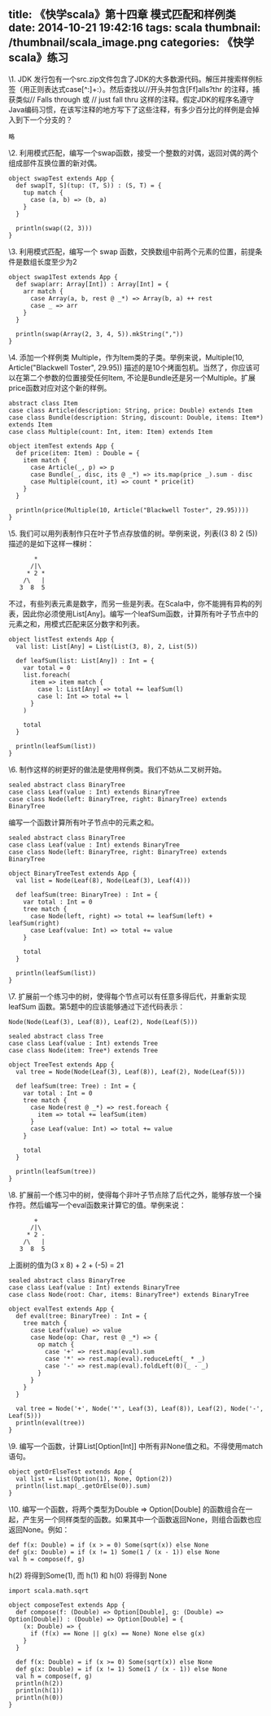title: 《快学scala》第十四章 模式匹配和样例类
date: 2014-10-21 19:42:16
tags: scala
thumbnail: /thumbnail/scala_image.png
categories: 《快学scala》练习
---

\1. JDK 发行包有一个src.zip文件包含了JDK的大多数源代码。解压并搜索样例标签（用正则表达式case\[^:\]+:）。然后查找以//开头并包含[Ff]alls?thr 的注释，捕获类似// Falls through 或 // just fall thru 这样的注释。假定JDK的程序名遵守Java编码习惯，在该写注释的地方写下了这些注释，有多少百分比的样例是会掉入到下一个分支的？

```
略
```

\2. 利用模式匹配，编写一个swap函数，接受一个整数的对偶，返回对偶的两个组成部件互换位置的新对偶。

```
object swapTest extends App {
  def swap[T, S](tup: (T, S)) : (S, T) = {
    tup match {
      case (a, b) => (b, a)
    }
  }

  println(swap((2, 3)))
}
```

\3. 利用模式匹配，编写一个 swap 函数，交换数组中前两个元素的位置，前提条件是数组长度至少为2

```
object swap1Test extends App {
  def swap(arr: Array[Int]) : Array[Int] = {
    arr match {
      case Array(a, b, rest @ _*) => Array(b, a) ++ rest
      case _ => arr
    }
  }

  println(swap(Array(2, 3, 4, 5)).mkString(","))
}
```

\4. 添加一个样例类 Multiple，作为Item类的子类。举例来说，Multiple(10, Article("Blackwell Toster", 29.95)) 描述的是10个烤面包机。当然了，你应该可以在第二个参数的位置接受任何Item, 不论是Bundle还是另一个Multiple。扩展price函数对应对这个新的样例。

```
abstract class Item
case class Article(description: String, price: Double) extends Item
case class Bundle(description: String, discount: Double, items: Item*) extends Item
case class Multiple(count: Int, item: Item) extends Item

object itemTest extends App {
  def price(item: Item) : Double = {
    item match {
      case Article(_, p) => p
      case Bundle(_, disc, its @ _*) => its.map(price _).sum - disc
      case Multiple(count, it) => count * price(it)
    }                                                         
  }                                                           

  println(price(Multiple(10, Article("Blackwell Toster", 29.95))))
} 
```

\5. 我们可以用列表制作只在叶子节点存放值的树。举例来说，列表((3 8) 2 (5)) 描述的是如下这样一棵树：

```
       *
      /|\
     * 2 *
    /\   |
   3  8  5
```

不过，有些列表元素是数字，而另一些是列表。在Scala中，你不能拥有异构的列表，因此你必须使用List[Any]。编写一个leafSum函数，计算所有叶子节点中的元素之和，用模式匹配来区分数字和列表。

```
object listTest extends App {
  val list: List[Any] = List(List(3, 8), 2, List(5))

  def leafSum(list: List[Any]) : Int = {
    var total = 0
    list.foreach(
      item => item match {
        case l: List[Any] => total += leafSum(l)
        case l: Int => total += l
      }
    )

    total
  }

  println(leafSum(list))
}
```

\6. 制作这样的树更好的做法是使用样例类。我们不妨从二叉树开始。

```
sealed abstract class BinaryTree
case class Leaf(value : Int) extends BinaryTree
case class Node(left: BinaryTree, right: BinaryTree) extends BinaryTree
```

编写一个函数计算所有叶子节点中的元素之和。

```
sealed abstract class BinaryTree
case class Leaf(value : Int) extends BinaryTree
case class Node(left: BinaryTree, right: BinaryTree) extends BinaryTree

object BinaryTreeTest extends App {
  val list = Node(Leaf(8), Node(Leaf(3), Leaf(4)))
 
  def leafSum(tree: BinaryTree) : Int = {
    var total : Int = 0
    tree match {
      case Node(left, right) => total += leafSum(left) + leafSum(right)
      case Leaf(value: Int) => total += value
    }                         

    total
  }                           

  println(leafSum(list))
}  
```

\7. 扩展前一个练习中的树，使得每个节点可以有任意多得后代，并重新实现 leafSum 函数。第5题中的应该能够通过下述代码表示：

```
Node(Node(Leaf(3), Leaf(8)), Leaf(2), Node(Leaf(5)))
```

```
sealed abstract class Tree
case class Leaf(value : Int) extends Tree
case class Node(item: Tree*) extends Tree

object TreeTest extends App {
  val tree = Node(Node(Leaf(3), Leaf(8)), Leaf(2), Node(Leaf(5)))
  
  def leafSum(tree: Tree) : Int = {
    var total : Int = 0
    tree match {
      case Node(rest @ _*) => rest.foreach {
        item => total += leafSum(item)
      }
      case Leaf(value: Int) => total += value
    } 
    
    total
  } 
  
  println(leafSum(tree))
}
```

\8. 扩展前一个练习中的树，使得每个非叶子节点除了后代之外，能够存放一个操作符。然后编写一个eval函数来计算它的值。举例来说：

```
       + 
      /|\
     * 2 - 
    /\   |
   3  8  5
```

上面树的值为(3 x 8) + 2 + (-5) = 21

```
sealed abstract class BinaryTree
case class Leaf(value : Int) extends BinaryTree
case class Node(root: Char, items: BinaryTree*) extends BinaryTree

object evalTest extends App {
  def eval(tree: BinaryTree) : Int = {
    tree match {
      case Leaf(value) => value
      case Node(op: Char, rest @ _*) => {
        op match {
          case '+' => rest.map(eval).sum
          case '*' => rest.map(eval).reduceLeft(_ * _)
          case '-' => rest.map(eval).foldLeft(0)(_ - _)
        }            
      }              
    }                               
  }                      
                         
  val tree = Node('+', Node('*', Leaf(3), Leaf(8)), Leaf(2), Node('-', Leaf(5)))
  println(eval(tree))
} 
```

\9. 编写一个函数，计算List[Option[Int]] 中所有非None值之和。不得使用match语句。

```
object getOrElseTest extends App {
  val list = List(Option(1), None, Option(2))
  println(list.map(_.getOrElse(0)).sum)
}
```


\10. 编写一个函数，将两个类型为Double => Option[Double] 的函数组合在一起，产生另一个同样类型的函数。如果其中一个函数返回None，则组合函数也应返回None。例如：

```
def f(x: Double) = if (x > = 0) Some(sqrt(x)) else None
def g(x: Double) = if (x != 1) Some(1 / (x - 1)) else None
val h = compose(f, g)
```

h(2) 将得到Some(1), 而 h(1) 和 h(0) 将得到 None


```
import scala.math.sqrt

object composeTest extends App {
  def compose(f: (Double) => Option[Double], g: (Double) => Option[Double]) : (Double) => Option[Double] = {
    (x: Double) => {
      if (f(x) == None || g(x) == None) None else g(x)
    }
  } 

  def f(x: Double) = if (x >= 0) Some(sqrt(x)) else None
  def g(x: Double) = if (x != 1) Some(1 / (x - 1)) else None
  val h = compose(f, g)
  println(h(2))
  println(h(1))
  println(h(0))
} 
```
